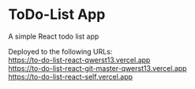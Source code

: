 # ToDo-List App

A simple React todo list app 

Deployed to the following URLs:  
https://to-do-list-react-qwerst13.vercel.app  
https://to-do-list-react-git-master-qwerst13.vercel.app  
https://to-do-list-react-self.vercel.app

